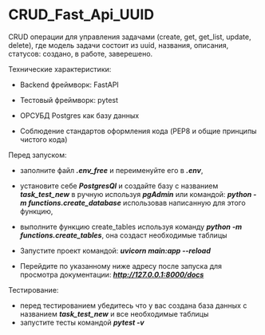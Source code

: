 # CRUD_Fast_Api_UUID
CRUD операции для управления задачами (create, get, get_list, update, delete), где модель задачи состоит из uuid, названия, описания, статусов: создано, в работе, заверешено.


Технические характеристики:
- Backend фреймворк:
  FastAPI 

- Тестовый фреймворк:
  pytest
- ОРСУБД Postgres как базу данных
- Соблюдение стандартов оформления кода (PEP8 и общие принципы чистого кода)


Перед запуском: 
- заполните файл ***.env_free*** и переименуйте его в ***.env***,
- установите себе ***PostgresQl*** и создайте базу с названием ***task_test_new*** в ручную
используя ***pgAdmin*** или командой: ***python -m functions.create_database*** использовав написанную для этого функцию,
- выполните функцию create_tables используя команду ***python -m functions.create_tables***, она создаст необходимые таблицы
  
- Запустите проект командой:
***uvicorn main:app --reload***  

- Перейдите по указанному ниже адресу после запуска для просмотра документации:
***http://127.0.0.1:8000/docs***   


Тестирование:
- перед тестированием убедитесь что у вас создана база данных с названием ***task_test_new***
и все необходимые таблицы
- запустите тесты командой ***pytest -v***